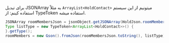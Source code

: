 برای تبدیل JSONArray به مثلاً `ArrayList<HoldContact>` میتونیم از این سیستم استفاده کینم:
از TypeToken استفاده میشه.

```java
JSONArray roomMembersJson = jsonObject.getJSONArray(HoldJson.roomMembers);  
Type listType = new TypeToken<ArrayList<HoldContact>>() {  
}.getType();  
roomMembers = new Gson().fromJson(roomMembersJson.toString(), listType);
```